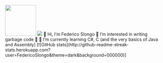 <img src="https://avatars.githubusercontent.com/u/73640124?v=4" width="100"/>   
<img src = "https://komarev.com/ghpvc/?username=FedericoSlongo">  
👋 Hi, I’m Federico Slongo 💖 I’m interested in writing garbage code 💖 🌱 I’m currently learning C#, C (and the very basics of Java and Assembly)     
[![GitHub stats](http://github-readme-streak-stats.herokuapp.com?user=FedericoSlongo&theme=dark&background=000000)]
